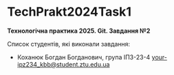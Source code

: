 # TechPrakt2024Task1
**Технологічна практика 2025. Git. Завдання №2**

Список студентів, які виконали завдання:
* Коханюк Богдан Богданович, група ІПЗ-23-4 your-ipz234_kbb@student.ztu.edu.ua
